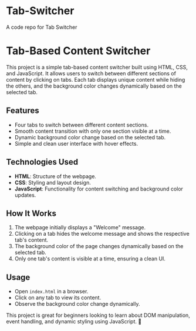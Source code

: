 # Tab-Switcher
A code repo for Tab Switcher
# Tab-Based Content Switcher

This project is a simple tab-based content switcher built using HTML, CSS, and JavaScript. It allows users to switch between different sections of content by clicking on tabs. Each tab displays unique content while hiding the others, and the background color changes dynamically based on the selected tab.

## Features
- Four tabs to switch between different content sections.
- Smooth content transition with only one section visible at a time.
- Dynamic background color change based on the selected tab.
- Simple and clean user interface with hover effects.

## Technologies Used
- **HTML**: Structure of the webpage.
- **CSS**: Styling and layout design.
- **JavaScript**: Functionality for content switching and background color updates.

## How It Works
1. The webpage initially displays a "Welcome" message.
2. Clicking on a tab hides the welcome message and shows the respective tab's content.
3. The background color of the page changes dynamically based on the selected tab.
4. Only one tab's content is visible at a time, ensuring a clean UI.

## Usage
- Open `index.html` in a browser.
- Click on any tab to view its content.
- Observe the background color change dynamically.

This project is great for beginners looking to learn about DOM manipulation, event handling, and dynamic styling using JavaScript. 🚀

